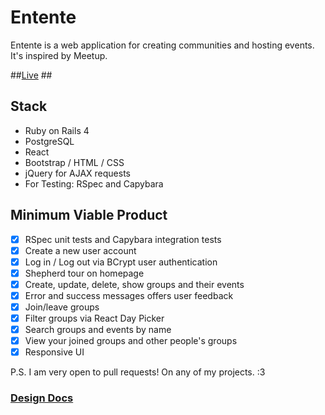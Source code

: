 # Entente

Entente is a web application for creating communities and hosting events. It's inspired by Meetup.

##[Live](http://entente.io) ##

## Stack ##
- Ruby on Rails 4
- PostgreSQL
- React
- Bootstrap / HTML / CSS
- jQuery for AJAX requests
- For Testing: RSpec and Capybara

## Minimum Viable Product ##

- [x] RSpec unit tests and Capybara integration tests
- [x] Create a new user account
- [x] Log in / Log out via BCrypt user authentication
- [x] Shepherd tour on homepage
- [x] Create, update, delete, show groups and their events
- [x] Error and success messages offers user feedback
- [x] Join/leave groups
- [x] Filter groups via React Day Picker
- [x] Search groups and events by name
- [x] View your joined groups and other people's groups
- [x] Responsive UI

P.S. I am very open to pull requests! On any of my projects. :3

### [Design Docs](./docs/docreadme.md) ###
